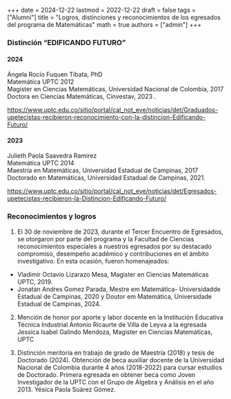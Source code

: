 +++
date      = 2024-12-22
lastmod   = 2022-12-22
draft     = false
tags      = ["Alumni"]
title     = "Logros, distinciones y reconocimientos de los egresados del programa de Matemáticas"
math      = true
authors = ["admin"]
+++


### Distinción “EDIFICANDO FUTURO”

#### 2024

Ángela Rocío Fuquen Tibata, PhD<br>
Matemática UPTC 2012<br>
Magister en Ciencias Matemáticas, Universidad Nacional de Colombia, 2017<br>
Doctora en Ciencias Matemáticas, Cinvestav, 2023 .<br>
 
https://www.uptc.edu.co/sitio/portal/cal_not_eve/noticias/det/Graduados-upetecistas-recibieron-reconocimiento-con-la-distincion-Edificando-Futuro/

#### 2023

Julieth Paola Saavedra Ramirez<br>
Matemática UPTC 2014<br>
Maestría en Matemáticas, Universidad Estadual de Campinas, 2017 <br>
Doctorado en Matemáticas, Universidad Estadual de Campinas, 2021.<br>
 
https://www.uptc.edu.co/sitio/portal/cal_not_eve/noticias/det/Egresados-upetecistas-recibieron-la-Distincion-Edificando-Futuro/  

### Reconocimientos y logros

1. El 30 de noviembre de 2023, durante el Tercer Encuentro de Egresados, se otorgaron por parte del programa y la Facultad de Ciencias reconocimientos especiales a nuestros egresados por su destacado compromiso, desempeño académico y contribuciones en el ámbito investigativo. En esta ocasión, fueron homenajeados:
* Vladimir Octavio Lizarazo Mesa, Magister en Ciencias Matemáticas UPTC, 2019.
* Jonatan Andres Gomez Parada, Mestre em Matemática- Universidadde Estadual de Campinas, 2020 y Doutor em Matemática, Universidade Estadual de Campinas, 2024.

2. Mención de honor por aporte y labor docente en la Institución Educativa Técnica Industrial Antonio Ricaurte de Villa de Leyva a la egresada Jessica Isabel Galindo Mendoza, Magister en Ciencias Matemáticas, UPTC

3. Distinción meritoria en trabajo de grado de Maestría (2018) y tesis de Doctorado (2024). Obtención de beca auxiliar docente de la Universidad Nacional de Colombia durante 4 años (2018-2022) para cursar estudios de Doctorado. Primera egresada en obtener beca como Joven Investigador de la UPTC con el Grupo de Álgebra y Análisis en el año 2013. Yésica Paola Suárez Gómez.
